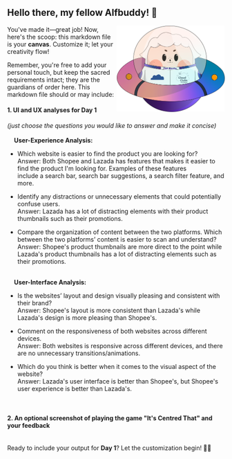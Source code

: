 ## Hello there, my fellow Alfbuddy! 💖

<img align="right" width="250px" src="../../assets/alf/alf-ufo.png">

You've made it—great job! Now, here's the scoop: this markdown file is your **canvas**. Customize it; let your creativity flow!

Remember, you're free to add your personal touch, but keep the sacred requirements intact; they are the guardians of order here. This markdown file should or may include:

#### 1. UI and UX analyses for Day 1

_(just choose the questions you would like to answer and make it concise)_
<br/><br/>
&nbsp;&nbsp;&nbsp;&nbsp;**User-Experience Analysis:**<br/>

-   Which website is easier to find the product you are looking for?<br/>
    Answer: Both Shopee and Lazada has features that makes it easier to find the product I'm looking for. Examples of these features     
            include a search bar, search bar suggestions, a search filter feature, and more.

-   Identify any distractions or unnecessary elements that could potentially confuse users.<br/>
    Answer: Lazada has a lot of distracting elements with their product thumbnails such as their promotions.

-   Compare the organization of content between the two platforms. Which between the two platforms’ content is easier to scan and understand?<br/>
    Answer: Shopee's product thumbnails are more direct to the point while Lazada's product thumbnails has a lot of distracting elements 
            such as their promotions.

<br/> &nbsp;&nbsp;&nbsp;&nbsp;**User-Interface Analysis:**

-   Is the websites’ layout and design visually pleasing and consistent with their brand?<br/>
    Answer: Shopee's layout is more consistent than Lazada's while Lazada's design is more pleasing than Shopee's.
    
-   Comment on the responsiveness of both websites across different devices.<br/>
    Answer: Both websites is responsive across different devices, and there are no unnecessary transitions/animations.
    
-   Which do you think is better when it comes to the visual aspect of the website?<br/>
    Answer: Lazada's user interface is better than Shopee's, but Shopee's user experience is better than Lazada's.
    
    <br>

#### 2. An **optional** screenshot of playing the game **"It's Centred That"** and your feedback

<br>Ready to include your output for **Day 1**? Let the customization begin! 🚀✨

<!-- You may now delete and modify the content of this file -->
